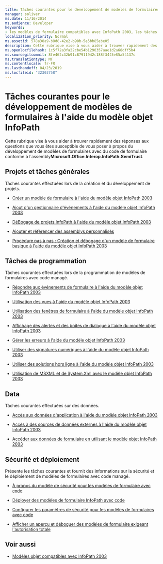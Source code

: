 ```yaml
---
title: Tâches courantes pour le développement de modèles de formulaires à l'aide du modèle objet InfoPath
manager: soliver
ms.date: 11/16/2014
ms.audience: Developer
keywords:
- les modèles de formulaire compatibles avec InfoPath 2003, les tâches courantes, les modèles de formulaire [InfoPath 2007], les tâches courantes pour le développement de 2003 compatibles
localization_priority: Normal
ms.assetid: 578a38a9-b8d8-42e2-b98b-5e5bb85ebe05
description: Cette rubrique vise à vous aider à trouver rapidement des réponses aux questions que vous êtes susceptible de vous poser à propos du développement de modèles de formulaires avec du code de formulaire conforme à l'assemblyMicrosoft.Office.Interop.InfoPath.SemiTrust.
ms.openlocfilehash: 1c5f72a3fa22cbe54b1290357aae1d2a68dff5b4
ms.sourcegitcommit: 8fe462c32b91c87911942c188f3445e85a54137c
ms.translationtype: MT
ms.contentlocale: fr-FR
ms.lasthandoff: 04/23/2019
ms.locfileid: "32303758"
---
```

# <a name="common-tasks-for-developing-form-templates-using-the-infopath-object-model"></a>Tâches courantes pour le développement de modèles de formulaires à l'aide du modèle objet InfoPath

Cette rubrique vise à vous aider à trouver rapidement des réponses aux questions que vous êtes susceptible de vous poser à propos du développement de modèles de formulaires avec du code de formulaire conforme à l'assembly**Microsoft.Office.Interop.InfoPath.SemiTrust**. 
  
## <a name="projects-and-general-tasks"></a>Projets et tâches générales

Tâches courantes effectuées lors de la création et du développement de projets.
  
- [Créer un modèle de formulaire à l'aide du modèle objet InfoPath 2003](how-to-create-a-form-template-using-the-infopath-2003-object-model.md)
    
- [Ajout d'un gestionnaire d'événements à l'aide du modèle objet InfoPath 2003](how-to-add-an-event-handler-using-the-infopath-2003-object-model.md)
    
- [DéBogage de projets InfoPath à l'aide du modèle objet InfoPath 2003](how-to-debug-infopath-projects-using-the-infopath-2003-object-model.md)
    
- [Ajouter et référencer des assemblys personnalisés](how-to-add-and-reference-custom-assemblies.md)
    
- [Procédure pas à pas : Création et débogage d'un modèle de formulaire basique à l'aide du modèle objet InfoPath 2003](walkthrough-create-and-debug-basic-form-template-using-infopath-object-model.md)
    
## <a name="programming-tasks"></a>Tâches de programmation

Tâches courantes effectuées lors de la programmation de modèles de formulaires avec code managé.
  
- [Répondre aux événements de formulaire à l'aide du modèle objet InfoPath 2003](how-to-respond-to-form-events-using-the-infopath-2003-object-model.md)
    
- [Utilisation des vues à l'aide du modèle objet InfoPath 2003](how-to-work-with-views-using-the-infopath-2003-object-model.md)
    
- [Utilisation des fenêtres de formulaire à l'aide du modèle objet InfoPath 2003](how-to-work-with-form-windows-using-the-infopath-2003-object-model.md)
    
- [Affichage des alertes et des boîtes de dialogue à l'aide du modèle objet InfoPath 2003](how-to-display-alerts-and-dialog-boxes-using-the-infopath-2003-object-model.md)
    
- [Gérer les erreurs à l'aide du modèle objet InfoPath 2003](how-to-handle-errors-using-the-infopath-2003-object-model.md)
    
- [Utiliser des signatures numériques à l'aide du modèle objet InfoPath 2003](how-to-work-with-digital-signatures-using-the-infopath-2003-object-model.md)
    
- [Utiliser des solutions hors ligne à l'aide du modèle objet InfoPath 2003](how-to-work-with-offline-solutions-using-the-infopath-2003-object-model.md)
    
- [Utilisation de MSXML et de System.Xml avec le modèle objet InfoPath 2003](working-with-msxml-and-system-xml-using-the-infopath-2003-object-model.md)
    
## <a name="data"></a>Data

Tâches courantes effectuées sur des données.
  
- [Accès aux données d'application à l'aide du modèle objet InfoPath 2003](how-to-access-application-data-using-the-infopath-2003-object-model.md)
    
- [Accès à des sources de données externes à l'aide du modèle objet InfoPath 2003](how-to-access-external-data-sources-using-the-infopath-2003-object-model.md)
    
- [Accéder aux données de formulaire en utilisant le modèle objet InfoPath 2003](how-to-access-form-data-using-the-infopath-2003-object-model.md)
    
## <a name="security-and-deployment"></a>Sécurité et déploiement

Présente les tâches courantes et fournit des informations sur la sécurité et le déploiement de modèles de formulaires avec code managé.
  
- [À propos du modèle de sécurité pour les modèles de formulaire avec code](about-the-security-model-for-form-templates-with-code.md)
    
- [Déployer des modèles de formulaire InfoPath avec code](how-to-deploy-infopath-form-templates-with-code.md)
    
- [Configurer les paramètres de sécurité pour les modèles de formulaires avec code](how-to-configure-security-settings-for-form-templates-with-code.md)
    
- [Afficher un aperçu et déboguer des modèles de formulaire exigeant l'autorisation totale](how-to-preview-and-debug-form-templates-that-require-full-trust.md)
    
## <a name="see-also"></a>Voir aussi

- [Modèles objet compatibles avec InfoPath 2003](infopath-2003-compatible-object-models.md)

